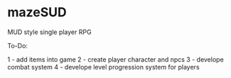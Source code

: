 # mazeSUD
MUD style single player RPG

To-Do:

1 - add items into game
2 - create player character and npcs
3 - develope combat system
4 - develope level progression system for players
